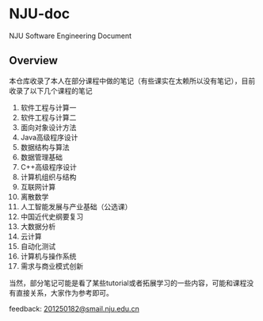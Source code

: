 # NJU-doc

NJU Software Engineering Document

## Overview

本仓库收录了本人在部分课程中做的笔记（有些课实在太赖所以没有笔记），目前收录了以下几个课程的笔记

1. 软件工程与计算一
2. 软件工程与计算二
3. 面向对象设计方法
4. Java高级程序设计
5. 数据结构与算法
6. 数据管理基础
7. C++高级程序设计
8. 计算机组织与结构
9. 互联网计算
10. 离散数学
11. 人工智能发展与产业基础（公选课）
12. 中国近代史纲要复习
13. 大数据分析
14. 云计算
15. 自动化测试
16. 计算机与操作系统
17. 需求与商业模式创新

当然，部分笔记可能是看了某些tutorial或者拓展学习的一些内容，可能和课程没有直接关系，大家作为参考即可。

feedback: 201250182@smail.nju.edu.cn
